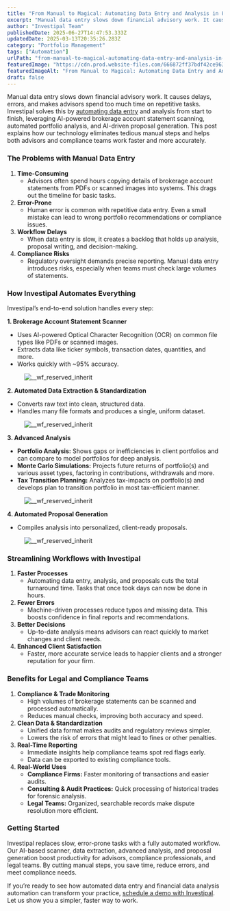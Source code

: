 ```yaml
---
title: "From Manual to Magical: Automating Data Entry and Analysis in Financial Advisory"
excerpt: "Manual data entry slows down financial advisory work. It causes delays, errors, and makes advisors spend too much time on repetitive tasks."
author: "Investipal Team"
publishedDate: 2025-06-27T14:47:53.333Z
updatedDate: 2025-03-13T20:35:26.283Z
category: "Portfolio Management"
tags: ["Automation"]
urlPath: "from-manual-to-magical-automating-data-entry-and-analysis-in-financial-advisory"
featuredImage: "https://cdn.prod.website-files.com/666872ff37bdf42ce9637d77/67d34185c18fadbf30019e53_How%20Financial%20Advisors%20Can%20Grow%20AUM%20With%20Technology%20and%20Personalization%20(3).png"
featuredImageAlt: "From Manual to Magical: Automating Data Entry and Analysis in Financial Advisory"
draft: false
---
```

<p id="">Manual data entry slows down financial advisory work. It causes delays, errors, and makes advisors spend too much time on repetitive tasks. Investipal solves this by <a href="/blog/how-to-automate-data-entry-for-financial-advisors-the-complete-guide-for-2025" id="">automating data entry</a> and analysis from start to finish, leveraging AI-powered brokerage account statement scanning, automated portfolio analysis, and AI-driven proposal generation. This post explains how our technology eliminates tedious manual steps and helps both advisors and compliance teams work faster and more accurately.</p><h3 id="">The Problems with Manual Data Entry</h3><ol id=""><li id=""><strong id="">Time-Consuming</strong>‍<ul id=""><li id="">Advisors often spend hours copying details of brokerage account statements from PDFs or scanned images into systems. This drags out the timeline for basic tasks.</li></ul></li><li id=""><strong id="">Error-Prone</strong>‍<ul id=""><li id="">Human error is common with repetitive data entry. Even a small mistake can lead to wrong portfolio recommendations or compliance issues.</li></ul></li><li id=""><strong id="">Workflow Delays</strong>‍<ul id=""><li id="">When data entry is slow, it creates a backlog that holds up analysis, proposal writing, and decision-making.</li></ul></li><li id=""><strong id="">Compliance Risks</strong>‍<ul id=""><li id="">Regulatory oversight demands precise reporting. Manual data entry introduces risks, especially when teams must check large volumes of statements.</li></ul></li></ol><h3 id="">How Investipal Automates Everything</h3><p id="">Investipal’s end-to-end solution handles every step:</p><p id=""><strong id="">1. Brokerage Account Statement Scanner</strong></p><ul id=""><li id="">Uses AI-powered Optical Character Recognition (OCR) on common file types like PDFs or scanned images.</li><li id="">Extracts data like ticker symbols, transaction dates, quantities, and more.</li><li id="">Works quickly with ~95%&nbsp;accuracy.</li></ul><figure id="" class="w-richtext-figure-type-image w-richtext-align-fullwidth" style="max-width:2240px" data-rt-type="image" data-rt-align="fullwidth" data-rt-max-width="2240px"><div id=""><img src="/images/inline/from-manual-to-magical-automating-data-entry-and-analysis-in-financial-advisory-0-a8fb6e1832.webp" loading="lazy" alt="__wf_reserved_inherit" width="auto" height="auto" id=""></div></figure><p id=""><strong id="">2. Automated Data Extraction & Standardization</strong></p><ul id=""><li id="">Converts raw text into clean, structured data.</li><li id="">Handles many file formats and produces a single, uniform dataset.</li></ul><figure id="" class="w-richtext-figure-type-image w-richtext-align-fullwidth" style="max-width:1217px" data-rt-type="image" data-rt-align="fullwidth" data-rt-max-width="1217px"><div id=""><img src="/images/inline/from-manual-to-magical-automating-data-entry-and-analysis-in-financial-advisory-1-95564589f8.webp" loading="lazy" alt="__wf_reserved_inherit" width="auto" height="auto" id=""></div></figure><p id=""><strong id="">3. Advanced Analysis</strong></p><ul id=""><li id=""><strong id="">Portfolio Analysis:</strong> Shows gaps or inefficiencies in client portfolios and can compare to model portfolios for deep analysis.</li><li id=""><strong id="">Monte Carlo Simulations:</strong> Projects future returns of portfolio(s) and various asset types, factoring in contributions, withdrawals and more.</li><li id=""><strong id="">Tax Transition Planning:</strong> Analyzes tax-impacts on portfolio(s) and develops plan to transition portfolio in most tax-efficient manner.</li></ul><figure id="" class="w-richtext-figure-type-image w-richtext-align-fullwidth" style="max-width:2240px" data-rt-type="image" data-rt-align="fullwidth" data-rt-max-width="2240px"><div id=""><img src="/images/inline/from-manual-to-magical-automating-data-entry-and-analysis-in-financial-advisory-2-eb20e48fc2.webp" loading="lazy" alt="__wf_reserved_inherit" width="auto" height="auto" id=""></div></figure><p id=""><strong id="">4. Automated Proposal Generation</strong></p><ul id=""><li id="">Compiles analysis into personalized, client-ready proposals.</li></ul><figure id="" class="w-richtext-figure-type-image w-richtext-align-fullwidth" style="max-width:2048px" data-rt-type="image" data-rt-align="fullwidth" data-rt-max-width="2048px"><div id=""><img src="/images/inline/from-manual-to-magical-automating-data-entry-and-analysis-in-financial-advisory-3-7907b78aca.webp" loading="lazy" alt="__wf_reserved_inherit" width="auto" height="auto" id=""></div></figure><h3 id="">Streamlining Workflows with Investipal</h3><ol id=""><li id=""><strong id="">Faster Processes</strong>‍<ul id=""><li id="">Automating data entry, analysis, and proposals cuts the total turnaround time. Tasks that once took days can now be done in hours.</li></ul></li><li id=""><strong id="">Fewer Errors</strong>‍<ul id=""><li id="">Machine-driven processes reduce typos and missing data. This boosts confidence in final reports and recommendations.</li></ul></li><li id=""><strong id="">Better Decisions</strong>‍<ul id=""><li id="">Up-to-date analysis means advisors can react quickly to market changes and client needs.</li></ul></li><li id=""><strong id="">Enhanced Client Satisfaction</strong><ul id=""><li id=""><strong id="">‍</strong>Faster, more accurate service leads to happier clients and a stronger reputation for your firm.</li></ul></li></ol><h3 id="">Benefits for Legal and Compliance Teams</h3><ol id=""><li id=""><strong id="">Compliance & Trade Monitoring</strong><ul id=""><li id="">High volumes of brokerage statements can be scanned and processed automatically.</li><li id="">Reduces manual checks, improving both accuracy and speed.</li></ul></li><li id=""><strong id="">Clean Data & Standardization</strong><ul id=""><li id="">Unified data format makes audits and regulatory reviews simpler.</li><li id="">Lowers the risk of errors that might lead to fines or other penalties.</li></ul></li><li id=""><strong id="">Real-Time Reporting</strong><ul id=""><li id="">Immediate insights help compliance teams spot red flags early.</li><li id="">Data can be exported to existing compliance tools.</li></ul></li><li id=""><strong id="">Real-World Uses</strong><ul id=""><li id=""><strong id="">Compliance Firms:</strong> Faster monitoring of transactions and easier audits.</li><li id=""><strong id="">Consulting & Audit Practices:</strong> Quick processing of historical trades for forensic analysis.</li><li id=""><strong id="">Legal Teams:</strong> Organized, searchable records make dispute resolution more efficient.</li></ul></li></ol><h3 id="">Getting Started</h3><p id="">Investipal replaces slow, error-prone tasks with a fully automated workflow. Our AI-based scanner, data extraction, advanced analysis, and proposal generation boost productivity for advisors, compliance professionals, and legal teams. By cutting manual steps, you save time, reduce errors, and meet compliance needs. </p><p id="">If you’re ready to see how automated data entry and financial data analysis automation can transform your practice, <a href="/book-a-demo" id="">schedule a demo with Investipal</a>. Let us show you a simpler, faster way to work.</p>